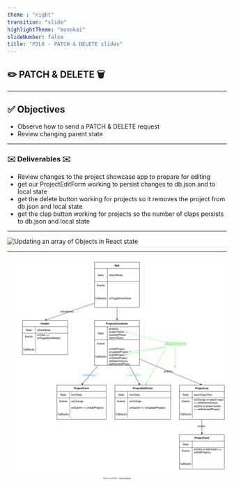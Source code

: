 ```yaml
---
theme : "night"
transition: "slide"
highlightTheme: "monokai"
slideNumber: false
title: "P2L6 - PATCH & DELETE slides"
---
```


## ✏️ PATCH & DELETE 🗑

---


## ✅ Objectives 

- Observe how to send a PATCH & DELETE request
- Review changing parent state

---

### ✉️ Deliverables ✉️

- Review changes to the project showcase app to prepare for editing
- get our ProjectEditForm working to persist changes to db.json and to local state
- get the delete button working for projects so it removes the project from db.json and local state
- get the clap button working for projects so the number of claps persists to db.json and local state

---

![Updating an array of Objects in React state](./updating-an-array-of-objects-in-state.png)

--- 

![Updated Diagram](./component-hierarchy-with-data-flow.drawio.svg)